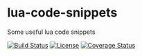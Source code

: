 # lua-code-snippets

Some useful lua code snippets

[![Build Status](https://img.shields.io/travis/kinbei/Lua-Code-Snippets/master.svg?style=flat-square)](https://travis-ci.org/kinbei/Lua-Code-Snippets)
[![License](http://img.shields.io/badge/License-MIT-brightgreen.svg?style=flat-square)](LICENSE)
[![Coverage Status](https://img.shields.io/coveralls/kinbei/Lua-Code-Snippets/Lua-Code-Snippets.svg?style=flat-square)](https://coveralls.io/github/kinbei/Lua-Code-Snippets?branch=master)
